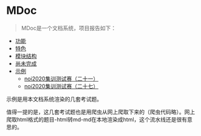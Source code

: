 # MDoc
> MDoc是一个文档系统，项目报告如下：

* [功能](function.md)
* [特色](feature.md)
* [模块结构](module.md)
* [尚未完成](todo.md)
* [示例]()
    * [noi2020集训测试赛（二十一）](test/Contest1678/index.md)
    * [noi2020集训测试赛（二十七）](test/Contest1684/index.md)

示例是用本文档系统渲染的几套考试题。

值得一提的是，这几套考试题也是用爬虫从网上爬取下来的（爬虫代码略）。网上爬取html格式的题目-html转md-md在本地渲染成html，这个流水线还是很有意思的。
